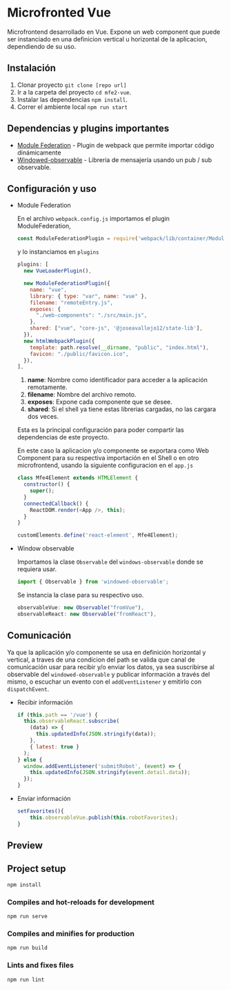 # Microfronted Vue

Microfrontend desarrollado en Vue. Expone un web component que puede ser instanciado en una definicion vertical u horizontal de la aplicacion, dependiendo de su uso.

## Instalación

1. Clonar proyecto `git clone [repo url]`
2. Ir a la carpeta del proyecto `cd mfe2-vue`.
3. Instalar las dependencias `npm install`.
4. Correr el ambiente local `npm run start`

## Dependencias y plugins importantes

- [Module Federation](https://webpack.js.org/concepts/module-federation/) - Plugin de webpack que permite importar código dinámicamente
- [Windowed-observable](https://www.npmjs.com/package/windowed-observable) - Libreria de mensajería usando un pub / sub observable.

## Configuración y uso

- Module Federation

  En el archivo `webpack.config.js` importamos el plugin ModuleFederation,

  ```js
  const ModuleFederationPlugin = require('webpack/lib/container/ModuleFederationPlugin');
  ```

  y lo instanciamos en `plugins`

  ```js
  plugins: [
    new VueLoaderPlugin(),

    new ModuleFederationPlugin({
      name: "vue",
      library: { type: "var", name: "vue" },
      filename: "remoteEntry.js",
      exposes: {
        "./web-components": "./src/main.js",
      },
      shared: ["vue", "core-js", '@joseavallejo12/state-lib'],
    }),
    new htmlWebpackPlugin({
      template: path.resolve(__dirname, "public", "index.html"),
      favicon: "./public/favicon.ico",
    }),
  ],
  ```

  1. **name**: Nombre como identificador para acceder a la aplicación remotamente.
  2. **filename**: Nombre del archivo remoto.
  3. **exposes**: Expone cada componente que se desee.
  4. **shared**: Si el shell ya tiene estas librerias cargadas, no las cargara dos veces.

  Esta es la principal configuración para poder compartir las dependencias de este proyecto.

  En este caso la aplicacion y/o componente se exportara como Web Component para su respectiva importación en el Shell o en otro microfrontend, usando la siguiente configuracion en el `app.js`

  ```js
  class Mfe4Element extends HTMLElement {
    constructor() {
      super();
    }
    connectedCallback() {
      ReactDOM.render(<App />, this);
    }
  }

  customElements.define('react-element', Mfe4Element);
  ```

- Window observable

  Importamos la clase `Observable` del `windows-observable` donde se requiera usar.

  ```js
  import { Observable } from 'windowed-observable';
  ```

  Se instancia la clase para su respectivo uso.

  ```js
  observableVue: new Observable("fromVue"),
  observableReact: new Observable("fromReact"),
  ```

## Comunicación

Ya que la aplicación y/o componente se usa en definición horizontal y vertical, a traves de una condicion del path se valida que canal de comunicación usar para recibir y/o enviar los datos, ya sea suscribirse al observable del `windowed-observable` y publicar información a través del mismo, o escuchar un evento con el `addEventListener` y emitirlo con `dispatchEvent`.

- Recibir información

  ```js
  if (this.path == '/vue') {
    this.observableReact.subscribe(
      (data) => {
        this.updatedInfo(JSON.stringify(data));
      },
      { latest: true }
    );
  } else {
    window.addEventListener('submitRobot', (event) => {
      this.updatedInfo(JSON.stringify(event.detail.data));
    });
  }
  ```

- Enviar información

  ```js
  setFavorites(){
      this.observableVue.publish(this.robotFavorites);
  }
  ```

## Preview

## Project setup

```
npm install
```

### Compiles and hot-reloads for development

```
npm run serve
```

### Compiles and minifies for production

```
npm run build
```

### Lints and fixes files

```
npm run lint
```
